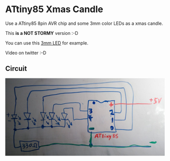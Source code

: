 # ATtiny85 Xmas Candle

Use a ATtiny85 8pin AVR chip and some 3mm color LEDs as a xmas candle.

This **is a NOT STORMY** version :-D

You can use this [3mm LED](https://www.aliexpress.com/item/100pcs-lot-F3-10-Colors-3MM-Round-Green-Yellow-Blue-White-Red-Warm-White-Orange-Purple/32815076856.html)
for example.

Video on twitter :-D

## Circuit

![Circuit](circuit.jpg)
